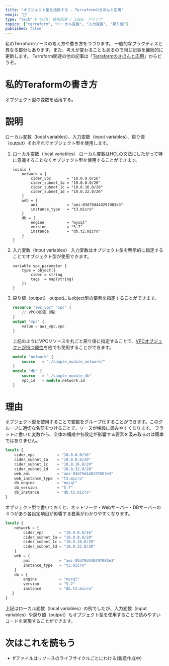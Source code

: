 ```yaml
---
title: "オブジェクト型を活用する - Terraformのきほんと応用"
emoji: "🍳"
type: "tech" # tech: 技術記事 / idea: アイデア
topics: ["terraform", "ローカル変数", "入力変数", "戻り値"]
published: false
---
```

私のTerraformソースの考え方や書き方をつづります。
一般的なプラクティスと異なる部分もあります。また、考えが変わることもあるので同じ記事を継続的に更新します。
Terraform関連の他の記事は「[Terraformのきほんと応用](https://zenn.dev/sway/articles/terraform_index_list)」からどうぞ。

# 私的Teraformの書き方
オブジェクト型の変数を活用する。

# 説明
ローカル変数（local variables）、入力変数（input variables）、戻り値（output）それぞれでオブジェクト型を使用します。

1. ローカル変数（local variables）
   ローカル変数はHCLの文法にしたがって特に意識することなくオブジェクト型を使用することができます。
   ```hcl
   locals {
       network = {
           cider_vpc       = "10.0.0.0/16"
           cider_subnet_1a = "10.0.0.0/20"
           cider_subnet_1c = "10.0.16.0/20"
           cider_subnet_1d = "10.0.32.0/20"
       }
       web = {
           ami             = "ami-03d79d440297083e3"
           instance_type   = "t3.micro"
       }
       db = {
           engine          = "mysql"
           version         = "5.7"
           instance        = "db.t2.micro"
       }
   }
   ```

1. 入力変数（input variables）
   入力変数はオブジェクト型を明示的に指定することでオブジェクト型が使用できます。
   ```hcl
   variable vpc_parameter {
       type = object({
           cider = string
           tags  = map(string)
       })
   }
   ```

1. 戻り値（output）
   outputにもobject型の要素を指定することができます。
   ```hcl:sample_module_network.tf
   resource "aws_vpc" "vpc" {
       // VPCの設定（略）
   }
   output "vpc" {
       value = aws_vpc.vpc
   }
   ```
   上記のようにVPCリソースを丸ごと戻り値に指定することで、[VPCオブジェクトが持つ属性](https://registry.terraform.io/providers/hashicorp/aws/latest/docs/resources/vpc#attributes-reference)を他でも使用することができます。
   ```hcl:sample_main.tf
   module "network" {
       source   = "./sample_module_network/"
   }
   module "db" {
       source   = "./sample_module_db"
       vpc_id   = module.network.id
   }
   ```

# 理由
オブジェクト型を使用することで変数をグループ化することができます。このグループに適切な名前をつけることで、ソースが格段に読みやすくなります。
フラットに書いた変数から、全体の構成や各設定が影響する要素を汲み取るのは簡単ではありません。
```hcl:flat_setting.tf
locals {
    cider_vpc          = "10.0.0.0/16"
    cider_subnet_1a    = "10.0.0.0/20"
    cider_subnet_1c    = "10.0.16.0/20"
    cider_subnet_1d    = "10.0.32.0/20"
    web_ami            = "ami-03d79d440297083e3"
    web_instance_type  = "t3.micro"
    db_engine          = "mysql"
    db_version         = "5.7"
    db_instance        = "db.t2.micro"
}
```
オブジェクト型で書いておくと、ネットワーク・Webサーバー・DBサーバーの３つがあり各設定項目が影響する要素がわかりやすくなります。
```hcl:object_setting.tf
locals {
    network = {
        cider_vpc       = "10.0.0.0/16"
        cider_subnet_1a = "10.0.0.0/20"
        cider_subnet_1c = "10.0.16.0/20"
        cider_subnet_1d = "10.0.32.0/20"
    }
    web = {
        ami             = "ami-03d79d440297083e3"
        instance_type   = "t3.micro"
    }
    db = {
        engine          = "mysql"
        version         = "5.7"
        instance        = "db.t2.micro"
   }
}
```
上記はローカル変数（local variables）の例でしたが、入力変数（input variables）や戻り値（output）もオブジェクト型を使用することで読みやすいコードを実現することができます。

# 次はこれを読もう
- tfファイルはリソースのライフサイクルごとにわける(鋭意作成中)
